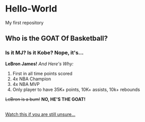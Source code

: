 # Hello-World
My first repository

## Who is the GOAT Of Basketball?
### Is it MJ? Is it Kobe? Nope, it's...
**LeBron James!** *And Here's Why:*
1. First in all time points scored
2. 4x NBA Champion
3. 4x NBA MVP
4. Only player to have 35K+ points, 10K+ assists, 10k+ rebounds

~~LeBron is a bum!~~ **NO, HE'S THE GOAT!**

\
[Watch this if you are still unsure...](https://www.youtube.com/watch?v=dQw4w9WgXcQ)


